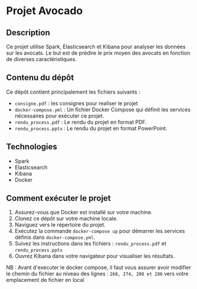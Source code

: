 # Projet Avocado

## Description
Ce projet utilise Spark, Elasticsearch et Kibana pour analyser les données sur les avocats. Le but est de prédire le prix moyen des avocats en fonction de diverses caractéristiques.

## Contenu du dépôt
Ce dépôt contient principalement les fichiers suivants :
- `consigne.pdf` : les consignes pour realiser le projet
- `docker-compose.yml` : Un fichier Docker Compose qui définit les services nécessaires pour exécuter ce projet.
- `rendu_process.pdf` : Le rendu du projet en format PDF.
- `rendu_process.pptx` : Le rendu du projet en format PowerPoint.

## Technologies
- Spark
- Elasticsearch
- Kibana
- Docker

## Comment exécuter le projet
1. Assurez-vous que Docker est installé sur votre machine.
2. Clonez ce dépôt sur votre machine locale.
3. Naviguez vers le répertoire du projet.
4. Exécutez la commande `docker-compose up` pour démarrer les services définis dans `docker-compose.yml`.
5. Suivez les instructions dans les fichiers : `rendu_process.pdf` et `rendu_process.pptx`
6. Ouvrez Kibana dans votre navigateur pour visualiser les résultats.

NB : Avant d'executer le docker compose, il faut vous assurer avoir modifier le chemin du fichier au niveau des lignes : `268, 274, 280 et 286` vers votre emplacement de fichier en local

